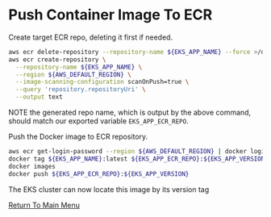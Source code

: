 # Push Container Image To ECR

Create target ECR repo, deleting it first if needed.
```bash
aws ecr delete-repository --repository-name ${EKS_APP_NAME} --force >/dev/null 2>&1
aws ecr create-repository \
  --repository-name ${EKS_APP_NAME} \
  --region ${AWS_DEFAULT_REGION} \
  --image-scanning-configuration scanOnPush=true \
  --query 'repository.repositoryUri' \
  --output text
```

NOTE the generated repo name, which is output by the above command, should match our exported variable `EKS_APP_ECR_REPO`.

Push the Docker image to ECR repository.
```bash
aws ecr get-login-password --region ${AWS_DEFAULT_REGION} | docker login --username AWS --password-stdin ${EKS_APP_ECR_REPO}
docker tag ${EKS_APP_NAME}:latest ${EKS_APP_ECR_REPO}:${EKS_APP_VERSION}
docker images
docker push ${EKS_APP_ECR_REPO}:${EKS_APP_VERSION}
```

The EKS cluster can now locate this image by its version tag

[Return To Main Menu](/README.md)
